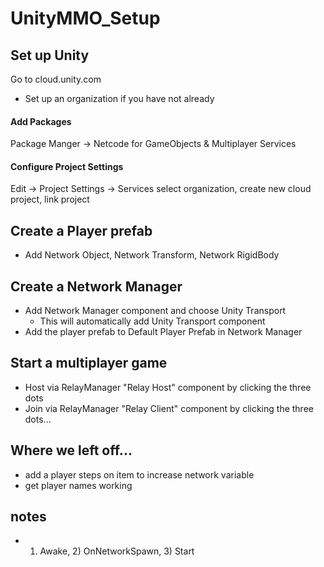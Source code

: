 # UnityMMO_Setup

## Set up Unity

Go to cloud.unity.com
+ Set up an organization if you have not already

#### Add Packages

Package Manger -> Netcode for GameObjects & Multiplayer Services

#### Configure Project Settings

Edit -> Project Settings -> Services
select organization, create new cloud project, link project

## Create a Player prefab

+ Add Network Object, Network Transform, Network RigidBody

## Create a Network Manager

+ Add Network Manager component and choose Unity Transport
	+ This will automatically add Unity Transport component
+ Add the player prefab to Default Player Prefab in Network Manager

## Start a multiplayer game

+ Host via RelayManager "Relay Host" component by clicking the three dots
+ Join via RelayManager "Relay Client" component by clicking the three dots...

## Where we left off...

+ add a player steps on item to increase network variable
+ get player names working

## notes
+ 1) Awake, 2) OnNetworkSpawn, 3) Start